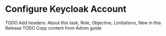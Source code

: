 # Configure Keycloak Account

TODO Add headers: About this task, Role, Objective, Limitations, New in this Release
TODO Copy content from Admin guide
